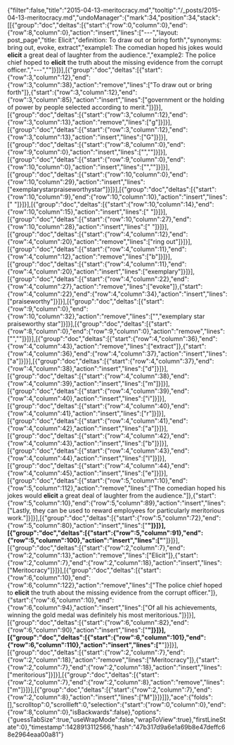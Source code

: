 {"filter":false,"title":"2015-04-13-meritocracy.md","tooltip":"/_posts/2015-04-13-meritocracy.md","undoManager":{"mark":34,"position":34,"stack":[[{"group":"doc","deltas":[{"start":{"row":0,"column":0},"end":{"row":8,"column":0},"action":"insert","lines":["---","layout: post_page","title: Elicit","definition: To draw out or bring forth","synonyms:  bring out, evoke, extract","example1: The comedian hoped his jokes would <strong>elicit</strong> a great deal of laughter from the audience.","example2: The police chief hoped to <strong>elicit</strong> the truth about the missing evidence from the corrupt officer.","---",""]}]}],[{"group":"doc","deltas":[{"start":{"row":3,"column":12},"end":{"row":3,"column":38},"action":"remove","lines":["To draw out or bring forth"]},{"start":{"row":3,"column":12},"end":{"row":3,"column":85},"action":"insert","lines":["government or the holding of power by people selected according to merit."]}]}],[{"group":"doc","deltas":[{"start":{"row":3,"column":12},"end":{"row":3,"column":13},"action":"remove","lines":["g"]}]}],[{"group":"doc","deltas":[{"start":{"row":3,"column":12},"end":{"row":3,"column":13},"action":"insert","lines":["G"]}]}],[{"group":"doc","deltas":[{"start":{"row":8,"column":0},"end":{"row":9,"column":0},"action":"insert","lines":["",""]}]}],[{"group":"doc","deltas":[{"start":{"row":9,"column":0},"end":{"row":10,"column":0},"action":"insert","lines":["",""]}]}],[{"group":"doc","deltas":[{"start":{"row":10,"column":0},"end":{"row":10,"column":29},"action":"insert","lines":["exemplarystarpraiseworthystar"]}]}],[{"group":"doc","deltas":[{"start":{"row":10,"column":9},"end":{"row":10,"column":10},"action":"insert","lines":[" "]}]}],[{"group":"doc","deltas":[{"start":{"row":10,"column":14},"end":{"row":10,"column":15},"action":"insert","lines":[" "]}]}],[{"group":"doc","deltas":[{"start":{"row":10,"column":27},"end":{"row":10,"column":28},"action":"insert","lines":[" "]}]}],[{"group":"doc","deltas":[{"start":{"row":4,"column":12},"end":{"row":4,"column":20},"action":"remove","lines":["ring out"]}]}],[{"group":"doc","deltas":[{"start":{"row":4,"column":11},"end":{"row":4,"column":12},"action":"remove","lines":["b"]}]}],[{"group":"doc","deltas":[{"start":{"row":4,"column":11},"end":{"row":4,"column":20},"action":"insert","lines":["exemplary"]}]}],[{"group":"doc","deltas":[{"start":{"row":4,"column":22},"end":{"row":4,"column":27},"action":"remove","lines":["evoke"]},{"start":{"row":4,"column":22},"end":{"row":4,"column":34},"action":"insert","lines":["praiseworthy"]}]}],[{"group":"doc","deltas":[{"start":{"row":9,"column":0},"end":{"row":10,"column":32},"action":"remove","lines":["","exemplary star praiseworthy star"]}]}],[{"group":"doc","deltas":[{"start":{"row":8,"column":0},"end":{"row":9,"column":0},"action":"remove","lines":["",""]}]}],[{"group":"doc","deltas":[{"start":{"row":4,"column":36},"end":{"row":4,"column":43},"action":"remove","lines":["extract"]},{"start":{"row":4,"column":36},"end":{"row":4,"column":37},"action":"insert","lines":["a"]}]}],[{"group":"doc","deltas":[{"start":{"row":4,"column":37},"end":{"row":4,"column":38},"action":"insert","lines":["d"]}]}],[{"group":"doc","deltas":[{"start":{"row":4,"column":38},"end":{"row":4,"column":39},"action":"insert","lines":["m"]}]}],[{"group":"doc","deltas":[{"start":{"row":4,"column":39},"end":{"row":4,"column":40},"action":"insert","lines":["i"]}]}],[{"group":"doc","deltas":[{"start":{"row":4,"column":40},"end":{"row":4,"column":41},"action":"insert","lines":["r"]}]}],[{"group":"doc","deltas":[{"start":{"row":4,"column":41},"end":{"row":4,"column":42},"action":"insert","lines":["a"]}]}],[{"group":"doc","deltas":[{"start":{"row":4,"column":42},"end":{"row":4,"column":43},"action":"insert","lines":["b"]}]}],[{"group":"doc","deltas":[{"start":{"row":4,"column":43},"end":{"row":4,"column":44},"action":"insert","lines":["l"]}]}],[{"group":"doc","deltas":[{"start":{"row":4,"column":44},"end":{"row":4,"column":45},"action":"insert","lines":["e"]}]}],[{"group":"doc","deltas":[{"start":{"row":5,"column":10},"end":{"row":5,"column":112},"action":"remove","lines":["The comedian hoped his jokes would <strong>elicit</strong> a great deal of laughter from the audience."]},{"start":{"row":5,"column":10},"end":{"row":5,"column":89},"action":"insert","lines":["Lastly, they can be used to reward employees for particularly meritorious work."]}]}],[{"group":"doc","deltas":[{"start":{"row":5,"column":72},"end":{"row":5,"column":80},"action":"insert","lines":["<strong>"]}]}],[{"group":"doc","deltas":[{"start":{"row":5,"column":91},"end":{"row":5,"column":100},"action":"insert","lines":["</strong>"]}]}],[{"group":"doc","deltas":[{"start":{"row":2,"column":7},"end":{"row":2,"column":13},"action":"remove","lines":["Elicit"]},{"start":{"row":2,"column":7},"end":{"row":2,"column":18},"action":"insert","lines":["Meritocracy"]}]}],[{"group":"doc","deltas":[{"start":{"row":6,"column":10},"end":{"row":6,"column":122},"action":"remove","lines":["The police chief hoped to <strong>elicit</strong> the truth about the missing evidence from the corrupt officer."]},{"start":{"row":6,"column":10},"end":{"row":6,"column":94},"action":"insert","lines":["Of all his achievements, winning the gold medal was definitely his most meritorious."]}]}],[{"group":"doc","deltas":[{"start":{"row":6,"column":82},"end":{"row":6,"column":90},"action":"insert","lines":["<strong>"]}]}],[{"group":"doc","deltas":[{"start":{"row":6,"column":101},"end":{"row":6,"column":110},"action":"insert","lines":["</strong>"]}]}],[{"group":"doc","deltas":[{"start":{"row":2,"column":7},"end":{"row":2,"column":18},"action":"remove","lines":["Meritocracy"]},{"start":{"row":2,"column":7},"end":{"row":2,"column":18},"action":"insert","lines":["meritorious"]}]}],[{"group":"doc","deltas":[{"start":{"row":2,"column":7},"end":{"row":2,"column":8},"action":"remove","lines":["m"]}]}],[{"group":"doc","deltas":[{"start":{"row":2,"column":7},"end":{"row":2,"column":8},"action":"insert","lines":["M"]}]}]]},"ace":{"folds":[],"scrolltop":0,"scrollleft":0,"selection":{"start":{"row":0,"column":0},"end":{"row":8,"column":0},"isBackwards":false},"options":{"guessTabSize":true,"useWrapMode":false,"wrapToView":true},"firstLineState":0},"timestamp":1428913112566,"hash":"47b317d9a6e1a69b8e47deffc68e2964eaa00a81"}